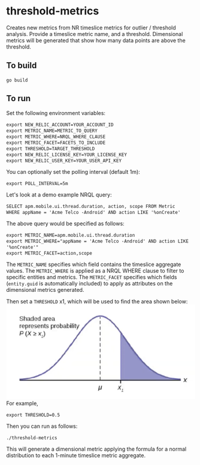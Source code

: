 # threshold-metrics
Creates new metrics from NR timeslice metrics for outlier / threshold analysis.
Provide a timeslice metric name, and a threshold.  Dimensional metrics will be generated that
show how many data points are above the threshold.

## To build
```
go build
```

## To run
Set the following environment variables:
```
export NEW_RELIC_ACCOUNT=YOUR_ACCOUNT_ID
export METRIC_NAME=METRIC_TO_QUERY
export METRIC_WHERE=NRQL_WHERE_CLAUSE
export METRIC_FACET=FACETS_TO_INCLUDE
export THRESHOLD=TARGET_THRESHOLD
export NEW_RELIC_LICENSE_KEY=YOUR_LICENSE_KEY
export NEW_RELIC_USER_KEY=YOUR_USER_API_KEY
```
You can optionally set the polling interval (default 1m):
```
export POLL_INTERVAL=5m
```

Let's look at a demo example NRQL query:
```
SELECT apm.mobile.ui.thread.duration, action, scope FROM Metric
WHERE appName = 'Acme Telco -Android' AND action LIKE '%onCreate'
```
The above query would be specified as follows:
```
export METRIC_NAME=apm.mobile.ui.thread.duration
export METRIC_WHERE="appName = 'Acme Telco -Android' AND action LIKE '%onCreate'"
export METRIC_FACET=action,scope
```
The `METRIC_NAME` specifies which field contains the timeslice aggregate values.
The `METRIC_WHERE` is applied as a NRQL WHERE clause to filter to specific entities and metrics.
The `METRIC_FACET` specifies which fields (`entity.guid` is automatically included) to apply as attributes on the dimensional metrics generated.

Then set a `THRESHOLD` x1, which will be used to find the area shown below:
![Threhold calculation](https://github.com/TeonLucas/threshold-metrics/blob/main/threshold-diagram.png)
For example,
```
export THRESHOLD=0.5
```

Then you can run as follows:
```
./threshold-metrics
```

This will generate a dimensional metric applying the formula for a normal distribution to each 1-minute timeslice metric aggregate.